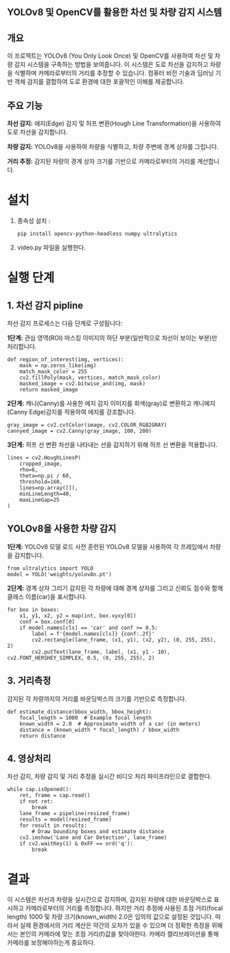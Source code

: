 ## YOLOv8 및 OpenCV를 활용한 차선 및 차량 감지 시스템

## 개요
이 프로젝트는 YOLOv8 (You Only Look Once) 및 OpenCV를 사용하여 차선 및 차량 감지 시스템을 구축하는 방법을 보여줍니다. 이 시스템은 도로 차선을 감지하고 차량을 식별하며 카메라로부터의 거리를 추정할 수 있습니다. 컴퓨터 비전 기술과 딥러닝 기반 객체 감지를 결합하여 도로 환경에 대한 포괄적인 이해를 제공합니다.

## 주요 기능
**차선 감지:** 에지(Edge) 감지 및 허프 변환(Hough Line Transformation)을 사용하여 도로 차선을 감지합니다.

**차량 감지:** YOLOv8을 사용하여 차량을 식별하고, 차량 주변에 경계 상자를 그립니다.

**거리 추정:** 감지된 차량의 경계 상자 크기를 기반으로 카메라로부터의 거리를 계산합니다.

# 설치

1. 종속성 설치 :
   ```
   pip install opencv-python-headless numpy ultralytics
   ```
   
2. video.py 파일을 실행한다.
   
# 실행 단계
## 1. 차선 감지 pipline
차선 감지 프로세스는 다음 단계로 구성됩니다:

**1단계:** 관심 영역(ROI) 마스킹
이미지의 하단 부분(일반적으로 차선이 보이는 부분)만 처리합니다.
```
def region_of_interest(img, vertices):
    mask = np.zeros_like(img)
    match_mask_color = 255
    cv2.fillPoly(mask, vertices, match_mask_color)
    masked_image = cv2.bitwise_and(img, mask)
    return masked_image
```

**2단계:** 캐니(Canny)를 사용한 에지 감지
이미지를 회색(gray)로 변환하고 캐니에지(Canny Edge)감지를 적용하여 에지를 강조합니다.
```
gray_image = cv2.cvtColor(image, cv2.COLOR_RGB2GRAY)
cannyed_image = cv2.Canny(gray_image, 100, 200)
```

**3단계:** 허프 선 변환
차선을 나타내는 선을 감지하기 위해 허프 선 변환을 적용합니다.
```
lines = cv2.HoughLinesP(
    cropped_image,
    rho=6,
    theta=np.pi / 60,
    threshold=160,
    lines=np.array([]),
    minLineLength=40,
    maxLineGap=25
)
```
## YOLOv8을 사용한 차량 감지

**1단계:** YOLOv8 모델 로드
사전 훈련된 YOLOv8 모델을 사용하여 각 프레임에서 차량을 감지합니다.
```
from ultralytics import YOLO
model = YOLO('weights/yolov8n.pt')
```

**2단계:** 경계 상자 그리기
감지된 각 차량에 대해 경계 상자를 그리고 신뢰도 점수와 함께 클래스 이름(car)을 표시합니다.
```
for box in boxes:
    x1, y1, x2, y2 = map(int, box.xyxy[0])
    conf = box.conf[0]
    if model.names[cls] == 'car' and conf >= 0.5:
        label = f'{model.names[cls]} {conf:.2f}'
        cv2.rectangle(lane_frame, (x1, y1), (x2, y2), (0, 255, 255), 2)
        cv2.putText(lane_frame, label, (x1, y1 - 10), cv2.FONT_HERSHEY_SIMPLEX, 0.5, (0, 255, 255), 2)
```

## 3. 거리측정
감지된 각 차량까지의 거리를 바운딩박스의 크기를 기반으로 측정합니다.
```
def estimate_distance(bbox_width, bbox_height):
    focal_length = 1000  # Example focal length
    known_width = 2.0  # Approximate width of a car (in meters)
    distance = (known_width * focal_length) / bbox_width
    return distance
```

## 4. 영상처리 
차선 감지, 차량 감지 및 거리 추정을 실시간 비디오 처리 파이프라인으로 결합한다.
```
while cap.isOpened():
    ret, frame = cap.read()
    if not ret:
        break
    lane_frame = pipeline(resized_frame)
    results = model(resized_frame)
    for result in results:
        # Draw bounding boxes and estimate distance
    cv2.imshow('Lane and Car Detection', lane_frame)
    if cv2.waitKey(1) & 0xFF == ord('q'):
        break
```

# 결과
이 시스템은 차선과 차량을 실시간으로 감지하며, 감지된 차량에 대한 바운딩박스로 표시하고 카메라로부터의 거리를 측정합니다. 
하지만 거리 추정에 사용된 초점 거리(focal length) 1000 및 차량 크기(known_width) 2.0은 임의의 값으로 설정된 것입니다. 따라서 실제 환경에서의 거리 계산은 약간의 오차가 있을 수 있으며 더 정확한 측정을 위해서는 본인의 카메라에 맞는 초점 거리(f)값을 찾아야한다.
카메라 캘리브레이션을 통해 카메라를 보정해야하는게 중요하다.
